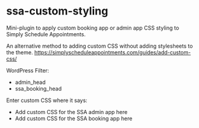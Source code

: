 # ssa-custom-styling
Mini-plugin to apply custom booking app or admin app CSS styling to Simply Schedule Appointments.

An alternative method to adding custom CSS without adding stylesheets to the theme.
https://simplyscheduleappointments.com/guides/add-custom-css/

WordPress Filter:
* admin_head
* ssa_booking_head

Enter custom CSS where it says:
* Add custom CSS for the SSA admin app here 
* Add custom CSS for the SSA booking app here 
